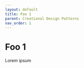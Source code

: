 ```yaml
---
layout: default
title: Foo 1
parent: Creational Design Patterns
nav_order: 1
---
```


# Foo 1

Lorem ipsum
